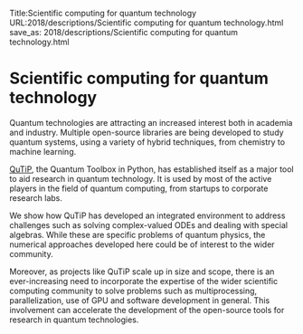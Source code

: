 Title:Scientific computing for quantum technology
URL:2018/descriptions/Scientific computing for quantum technology.html
save_as: 2018/descriptions/Scientific computing for quantum technology.html



# Scientific computing for quantum technology
Quantum technologies are attracting an increased interest both in academia and industry. Multiple open-source libraries are being developed to study quantum systems, using a variety of hybrid techniques, from chemistry to machine learning. 

[QuTiP](qutip.org), the Quantum Toolbox in Python, has established itself as a major tool to aid research in quantum technology. It is used by most of the active players in the field of quantum computing, from startups to corporate research labs.  

We show how QuTiP has developed an integrated environment to address challenges such as solving complex-valued ODEs and dealing with special algebras. While these are specific problems of quantum physics, the numerical approaches developed here could be of interest to the wider community.  

Moreover, as projects like QuTiP scale up in size and scope, there is an ever-increasing need to incorporate the expertise of the wider scientific computing community to solve problems such as multiprocessing, parallelization, use of GPU and software development in general. This involvement can accelerate the development of the open-source tools for research in quantum technologies.